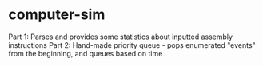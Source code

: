 # computer-sim

Part 1: Parses and provides some statistics about inputted assembly instructions
Part 2: Hand-made priority queue - pops enumerated "events" from the beginning, and queues based on time

